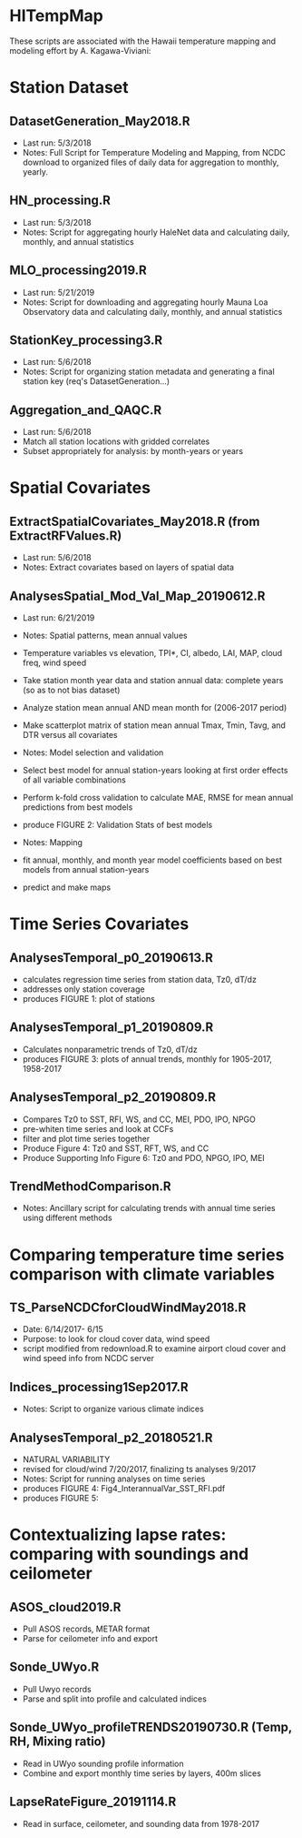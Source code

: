 # HITempMap
These scripts are associated with the Hawaii temperature mapping and modeling effort by A. Kagawa-Viviani:

# Station Dataset
## DatasetGeneration_May2018.R
- Last run: 5/3/2018
- Notes: Full Script for Temperature Modeling and Mapping, from NCDC download to organized files of daily data for aggregation to monthly, yearly.

## HN_processing.R
- Last run: 5/3/2018
- Notes: Script for aggregating hourly HaleNet data and calculating daily, monthly, and annual statistics

## MLO_processing2019.R
- Last run: 5/21/2019
- Notes: Script for downloading and aggregating hourly Mauna Loa Observatory data and calculating daily, monthly, and annual statistics

## StationKey_processing3.R
- Last run: 5/6/2018
- Notes: Script for organizing station metadata and generating a final station key (req's DatasetGeneration...)

## Aggregation_and_QAQC.R
- Last run: 5/6/2018
- Match all station locations with gridded correlates
- Subset appropriately for analysis: by month-years or years

# Spatial Covariates
## ExtractSpatialCovariates_May2018.R (from ExtractRFValues.R)
- Last run: 5/6/2018
- Notes: Extract covariates based on layers of spatial data

## AnalysesSpatial_Mod_Val_Map_20190612.R
- Last run: 6/21/2019
- Notes: Spatial patterns, mean annual values
- Temperature variables vs elevation, TPI*, CI, albedo, LAI, MAP, cloud freq, wind speed
- Take station month year data and station annual data: complete years (so as to not bias dataset)
- Analyze station mean annual AND mean month for (2006-2017 period)
- Make scatterplot matrix of station mean annual Tmax, Tmin, Tavg, and DTR versus all covariates

- Notes: Model selection and validation
- Select best model for annual station-years looking at first order effects of all variable combinations
- Perform k-fold cross validation to calculate MAE, RMSE for mean annual predictions from best models
- produce FIGURE 2: Validation Stats of best models

- Notes: Mapping
- fit annual, monthly, and month year model coefficients based on best models from annual station-years
- predict and make maps

# Time Series Covariates
## AnalysesTemporal_p0_20190613.R
- calculates regression time series from station data, Tz0, dT/dz
- addresses only station coverage 
- produces FIGURE 1: plot of stations

## AnalysesTemporal_p1_20190809.R	
- Calculates nonparametric trends of Tz0, dT/dz
- produces FIGURE 3: plots of annual trends, monthly for 1905-2017, 1958-2017

## AnalysesTemporal_p2_20190809.R
- Compares Tz0 to SST, RFI, WS, and CC, MEI, PDO, IPO, NPGO
- pre-whiten time series and look at CCFs
- filter and plot time series together
- Produce Figure 4: Tz0 and SST, RFT, WS, and CC
- Produce Supporting Info Figure 6: Tz0 and PDO, NPGO, IPO, MEI

## TrendMethodComparison.R
- Notes: Ancillary script for calculating trends with annual time series using different methods

# Comparing temperature time series comparison with climate variables
## TS_ParseNCDCforCloudWindMay2018.R
- Date: 6/14/2017- 6/15
- Purpose: to look for cloud cover data, wind speed
- script modified from redownload.R to examine airport cloud cover and wind speed info from NCDC server

## Indices_processing1Sep2017.R
- Notes: Script to organize various climate indices

## AnalysesTemporal_p2_20180521.R
- NATURAL VARIABILITY
- revised for cloud/wind 7/20/2017, finalizing ts analyses 9/2017
- Notes: Script for running analyses on time series
- produces FIGURE 4: Fig4_InterannualVar_SST_RFI.pdf
- produces FIGURE 5: 

# Contextualizing lapse rates: comparing with soundings and ceilometer
## ASOS_cloud2019.R
- Pull ASOS records, METAR format
- Parse for ceilometer info and export

## Sonde_UWyo.R
- Pull Uwyo records
- Parse and split into profile and calculated indices

## Sonde_UWyo_profileTRENDS20190730.R  (Temp, RH, Mixing ratio)
- Read in UWyo sounding profile information
- Combine and export monthly time series by layers, 400m slices

## LapseRateFigure_20191114.R
- Read in surface, ceilometer, and sounding data from 1978-2017
